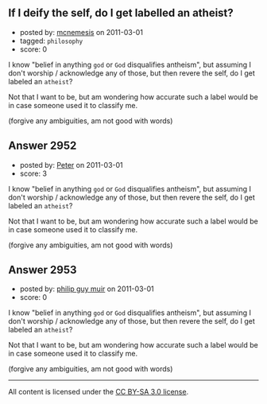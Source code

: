 ## If I deify the self, do I get labelled an atheist?

- posted by: [mcnemesis](https://stackexchange.com/users/-1/1170-mcnemesis) on 2011-03-01
- tagged: `philosophy`
- score: 0

I know "belief in anything `god` or `God` disqualifies antheism", but assuming I don't worship / acknowledge any of those, but then revere the self, do I get labeled an `atheist`?

Not that I want to be, but am wondering how accurate such a label would be in case someone used it to classify me.

(forgive any ambiguities, am not good with words)


## Answer 2952

- posted by: [Peter](https://stackexchange.com/users/-1/168-peter) on 2011-03-01
- score: 3

I know "belief in anything `god` or `God` disqualifies antheism", but assuming I don't worship / acknowledge any of those, but then revere the self, do I get labeled an `atheist`?

Not that I want to be, but am wondering how accurate such a label would be in case someone used it to classify me.

(forgive any ambiguities, am not good with words)


## Answer 2953

- posted by: [philip guy muir](https://stackexchange.com/users/-1/182-philip-guy-muir) on 2011-03-01
- score: 0

I know "belief in anything `god` or `God` disqualifies antheism", but assuming I don't worship / acknowledge any of those, but then revere the self, do I get labeled an `atheist`?

Not that I want to be, but am wondering how accurate such a label would be in case someone used it to classify me.

(forgive any ambiguities, am not good with words)



---

All content is licensed under the [CC BY-SA 3.0 license](https://creativecommons.org/licenses/by-sa/3.0/).
